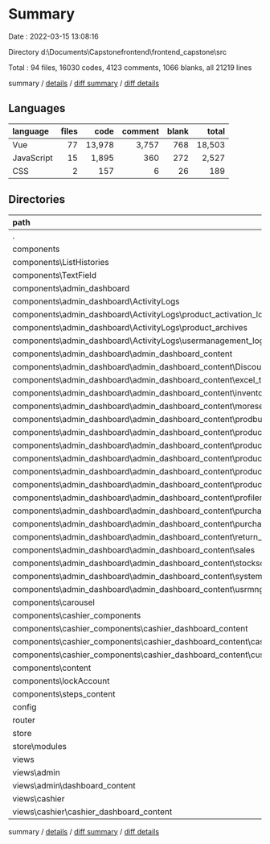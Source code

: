 # Summary

Date : 2022-03-15 13:08:16

Directory d:\Documents\Capstonefrontend\frontend_capstone\src

Total : 94 files,  16030 codes, 4123 comments, 1066 blanks, all 21219 lines

summary / [details](details.md) / [diff summary](diff.md) / [diff details](diff-details.md)

## Languages
| language | files | code | comment | blank | total |
| :--- | ---: | ---: | ---: | ---: | ---: |
| Vue | 77 | 13,978 | 3,757 | 768 | 18,503 |
| JavaScript | 15 | 1,895 | 360 | 272 | 2,527 |
| CSS | 2 | 157 | 6 | 26 | 189 |

## Directories
| path | files | code | comment | blank | total |
| :--- | ---: | ---: | ---: | ---: | ---: |
| . | 94 | 16,030 | 4,123 | 1,066 | 21,219 |
| components | 48 | 11,539 | 3,726 | 595 | 15,860 |
| components\ListHistories | 1 | 121 | 0 | 4 | 125 |
| components\TextField | 1 | 15 | 0 | 2 | 17 |
| components\admin_dashboard | 29 | 8,031 | 3,693 | 392 | 12,116 |
| components\admin_dashboard\ActivityLogs | 4 | 259 | 0 | 11 | 270 |
| components\admin_dashboard\ActivityLogs\product_activation_logs | 1 | 67 | 0 | 2 | 69 |
| components\admin_dashboard\ActivityLogs\product_archives | 1 | 81 | 0 | 5 | 86 |
| components\admin_dashboard\ActivityLogs\usermanagement_logs | 2 | 111 | 0 | 4 | 115 |
| components\admin_dashboard\admin_dashboard_content | 23 | 7,150 | 3,685 | 324 | 11,159 |
| components\admin_dashboard\admin_dashboard_content\DiscountManagement | 1 | 47 | 0 | 2 | 49 |
| components\admin_dashboard\admin_dashboard_content\excel_template | 1 | 283 | 4 | 18 | 305 |
| components\admin_dashboard\admin_dashboard_content\inventoryReports | 1 | 350 | 2 | 19 | 371 |
| components\admin_dashboard\admin_dashboard_content\moresettings | 1 | 371 | 0 | 12 | 383 |
| components\admin_dashboard\admin_dashboard_content\prodbundle | 2 | 95 | 300 | 7 | 402 |
| components\admin_dashboard\admin_dashboard_content\product_activator | 1 | 877 | 5 | 34 | 916 |
| components\admin_dashboard\admin_dashboard_content\product_category | 1 | 610 | 0 | 25 | 635 |
| components\admin_dashboard\admin_dashboard_content\product_final | 1 | 48 | 758 | 0 | 806 |
| components\admin_dashboard\admin_dashboard_content\product_inventory | 3 | 473 | 1,338 | 26 | 1,837 |
| components\admin_dashboard\admin_dashboard_content\product_supplier | 1 | 44 | 1,027 | 0 | 1,071 |
| components\admin_dashboard\admin_dashboard_content\profilemanagement | 1 | 11 | 222 | 0 | 233 |
| components\admin_dashboard\admin_dashboard_content\purchase_order_content | 1 | 483 | 4 | 22 | 509 |
| components\admin_dashboard\admin_dashboard_content\purchase_received | 1 | 413 | 0 | 24 | 437 |
| components\admin_dashboard\admin_dashboard_content\return_orders_content | 1 | 220 | 0 | 23 | 243 |
| components\admin_dashboard\admin_dashboard_content\sales | 1 | 345 | 0 | 21 | 366 |
| components\admin_dashboard\admin_dashboard_content\stocksonhand | 1 | 956 | 15 | 22 | 993 |
| components\admin_dashboard\admin_dashboard_content\system_histories | 1 | 312 | 1 | 7 | 320 |
| components\admin_dashboard\admin_dashboard_content\usrmngmnt_modal | 1 | 0 | 0 | 1 | 1 |
| components\carousel | 1 | 256 | 3 | 25 | 284 |
| components\cashier_components | 6 | 2,398 | 21 | 136 | 2,555 |
| components\cashier_components\cashier_dashboard_content | 4 | 2,165 | 21 | 102 | 2,288 |
| components\cashier_components\cashier_dashboard_content\cashier_list_product_added | 1 | 62 | 0 | 5 | 67 |
| components\cashier_components\cashier_dashboard_content\customer_order_list | 1 | 789 | 1 | 54 | 844 |
| components\content | 1 | 2 | 0 | 2 | 4 |
| components\lockAccount | 1 | 15 | 0 | 3 | 18 |
| components\steps_content | 5 | 224 | 1 | 8 | 233 |
| config | 3 | 169 | 15 | 12 | 196 |
| router | 1 | 169 | 0 | 7 | 176 |
| store | 10 | 1,494 | 339 | 244 | 2,077 |
| store\modules | 5 | 215 | 0 | 24 | 239 |
| views | 29 | 2,476 | 30 | 170 | 2,676 |
| views\admin | 21 | 1,346 | 15 | 124 | 1,485 |
| views\admin\dashboard_content | 20 | 1,061 | 1 | 91 | 1,153 |
| views\cashier | 2 | 66 | 0 | 3 | 69 |
| views\cashier\cashier_dashboard_content | 1 | 31 | 0 | 2 | 33 |

summary / [details](details.md) / [diff summary](diff.md) / [diff details](diff-details.md)